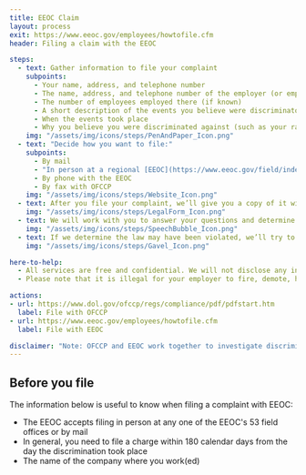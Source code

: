 ```yaml
---
title: EEOC Claim
layout: process
exit: https://www.eeoc.gov/employees/howtofile.cfm
header: Filing a claim with the EEOC

steps:
  - text: Gather information to file your complaint
    subpoints:
      - Your name, address, and telephone number
      - The name, address, and telephone number of the employer (or employment agency or union) you want to file a complaint against
      - The number of employees employed there (if known)
      - A short description of the events you believe were discriminatory (for example, you were fired, demoted, harassed)
      - When the events took place
      - Why you believe you were discriminated against (such as your race, color, religion, sex, pregnancy, gender identity, and sexual orientation, national origin, age (40  or older), disability, genetic information, or veteran status)
    img: "/assets/img/icons/steps/PenAndPaper_Icon.png"
  - text: "Decide how you want to file:"
    subpoints:
      - By mail
      - "In person at a regional [EEOC](https://www.eeoc.gov/field/index.cfm) or [OFCCP](https://www.dol.gov/ofccp/contacts/regkeyp.htm) office"
      - By phone with the EEOC
      - By fax with OFCCP
    img: "/assets/img/icons/steps/Website_Icon.png"
  - text: After you file your complaint, we’ll give you a copy of it with a complaint number. We’ll review your complaint and contact you if we need more information.
    img: "/assets/img/icons/steps/LegalForm_Icon.png"
  - text: We will work with you to answer your questions and determine whether an investigation is the best course of action.
    img: "/assets/img/icons/steps/SpeechBubble_Icon.png"
  - text: If we determine the law may have been violated, we’ll try to reach a voluntary settlement with the employer. If we find sufficient evidence during the investigation, you may be entitled to monetary relief or other remedies.
    img: "/assets/img/icons/steps/Gavel_Icon.png"

here-to-help:
  - All services are free and confidential. We will not disclose any information to your employer unless you decide to file a formal complaint.
  - Please note that it is illegal for your employer to fire, demote, harass, or otherwise retaliate against you for filing a complaint with the OFCCP or EEOC.

actions:
- url: https://www.dol.gov/ofccp/regs/compliance/pdf/pdfstart.htm
  label: File with OFCCP
- url: https://www.eeoc.gov/employees/howtofile.cfm
  label: File with EEOC

disclaimer: "Note: OFCCP and EEOC work together to investigate discrimination, and each agency can accept discrimination complaints on behalf of the other agency. The agency you file a complaint with will determine whether it should handle the complaint, or refer it to the other agency and inform you of the referral."
---
```


## Before you file

The information below is useful to know when filing a complaint with EEOC:

- The EEOC accepts filing in person at any one of the EEOC's 53 field offices or by mail
- In general, you need to file a charge within 180 calendar days from the day the discrimination took place
- The name of the company where you work(ed)
